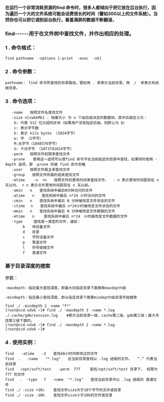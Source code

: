 #### 在运行一个非常消耗资源的find 命令时，很多人都倾向于把它放在后台执行，因为遍历一个大的文件系统可能会话费很长的时间（譬如30G以上的文件系统）。当然你也可以把它调到前台执行，看着满屏的数据不断翻滚，

### find------用于在文件树中查找文件，并作出相应的处理。

### 1 . 命令格式：

	find pathname  -options [-print  -exec  -ok]

### 2 . 命令参数：

	pathname： find 命令所查找的目录路径。譬如用 . 来表示当前目录，用  /  来表示系统根目录。

### 3 . 命令选项：
	
       -name　　按照文件名查找文件
       -size n[cwbkMG] : 档案大小 为 n 个由后缀决定的数据块。其中后缀含义为：
	    b: 代表 512 位元组的区块（如果用户没有指定后缀，则默认为 b）
	    c: 表示字节数
	    k: 表示 kilo bytes （1024字节）
	    w: 字 （2字节）
	    M:兆字节（1048576字节）
	    G: 千兆字节 （1073741824字节）
       -perm　　按照文件权限来查找文件
       -prune　  使用这一选项可以使find 命令不在当前指定的目录中查找，如果同时使用 -depth 选项，那 -prune 将被 find 命令忽略
       -user　　按照文件属主来查找文件
       -group　　按照文件所属的组来查找文件
       -mtime    -n  +n　　按照文件的更改时间来查找文件，  - n 表示更改时间距现在 n 天以内， + n 表示文件更改时间距现在 n 天以前。
	   -amin　　n　　查找系统中最后N分钟访问的文件
	   -atime　　n　　查找系统中最后 n*24 小时访问的文件
	   -cmin　　n　　查找系统中最后 N 分钟被改变文件状态的文件
	   -ctime　 n　　查找系统中最后 n*24小时被改变文件状态的文件
	   -mmin　　n　　查找系统中最后 N 分钟被改变文件数据的文件
	   -mtime　　n 　　查找系统中最后 n*24　小时被改变文件数据的文件
	   -type　　　查找某一类型的文件，诸如：
			b　　块设备文件
			d　　目录
			c　　字符设备文件
			p　　管道文件
			l　　符号链接文件
			f　　普通文件
			
### 基于目录深度的搜索
	
参数：

	-maxdepth：指定最大查找深度，即最大向指定目录下面搜索maxdepth级

	-mindepth：指定最小查找深度，即从指定目录下面第mindepth级目录开始搜索

	find ./ -mindepth 2 -name "f*"
	[root@ccd-sdv6 ~]# find ./ -maxdepth 3 -name *.log
	./.cache/gdm/session.log    #表示当前目录一级、cache第二级、gdm第三级；最大寻找第三级下面的。
	[root@ccd-sdv6 ~]# find ./ -maxdepth 2 -name *.log
	[root@ccd-sdv6 ~]#



### 4 . 使用实例：

	find　　-atime　　-2　　查找48小时内修改过的文件
	find  .   -name　　"*.log"　　在当前目录查找以 .log 结尾的文件。　　“.” 代表当前目录
	find   /opt/soft/test　　-perm  777 　　查找/opt/soft/test 目录下， 权限为   777 的文件
	find 　.  -type   f   -name  "*.log"　　查找当前目录中以 .log 结尾的 普通文件
	find ./ -size +10c    查找文件size大于10个字节的文件或目录
	find ./ -size -10k    查找文件size小于10k的文件或目录
	
